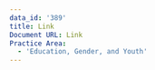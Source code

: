 ```yaml
---
data_id: '389'
title: Link
Document URL: Link
Practice Area:
  - 'Education, Gender, and Youth'
---
```

